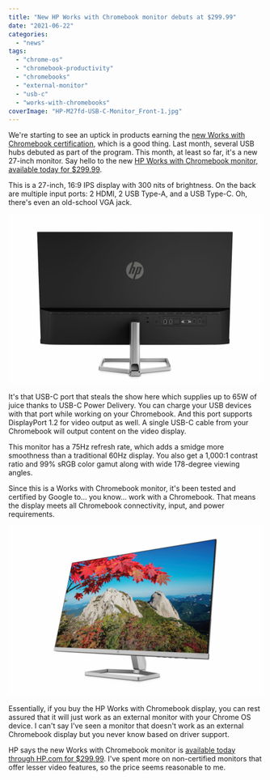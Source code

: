 ```yaml
---
title: "New HP Works with Chromebook monitor debuts at $299.99"
date: "2021-06-22"
categories: 
  - "news"
tags: 
  - "chrome-os"
  - "chromebook-productivity"
  - "chromebooks"
  - "external-monitor"
  - "usb-c"
  - "works-with-chromebooks"
coverImage: "HP-M27fd-USB-C-Monitor_Front-1.jpg"
---
```


We're starting to see an uptick in products earning the [new Works with Chromebook certification](https://www.aboutchromebooks.com/news/hyper-has-3-works-with-chromebook-usb-c-hubs/), which is a good thing. Last month, several USB hubs debuted as part of the program. This month, at least so far, it's a new 27-inch monitor. Say hello to the new [HP Works with Chromebook monitor, available today for $299.99](https://www.hp.com/us-en/shop/pdp/hp-m27fd-fhd-monitor).

This is a 27-inch, 16:9 IPS display with 300 nits of brightness. On the back are multiple input ports: 2 HDMI, 2 USB Type-A, and a USB Type-C. Oh, there's even an old-school VGA jack.

![HP Works with Chromebook monitor](images/HP-M27fd-USB-C-Monitor_Rear-1-1024x682.jpg)

It's that USB-C port that steals the show here which supplies up to 65W of juice thanks to USB-C Power Delivery. You can charge your USB devices with that port while working on your Chromebook. And this port supports DisplayPort 1.2 for video output as well. A single USB-C cable from your Chromebook will output content on the video display.

This monitor has a 75Hz refresh rate, which adds a smidge more smoothness than a traditional 60Hz display. You also get a 1,000:1 contrast ratio and 99% sRGB color gamut along with wide 178-degree viewing angles.

Since this is a Works with Chromebook monitor, it's been tested and certified by Google to... you know... work with a Chromebook. That means the display meets all Chromebook connectivity, input, and power requirements.

![HP Works with Chromebook monitor](images/HP-M27fd-USB-C-Monitor_Front-Left-1-1024x682.jpg)

Essentially, if you buy the HP Works with Chromebook display, you can rest assured that it will just work as an external monitor with your Chrome OS device. I can't say I've seen a monitor that doesn't work as an external Chromebook display but you never know based on driver support.

HP says the new Works with Chromebook monitor is [available today through HP.com for $299.99](https://www.hp.com/us-en/shop/pdp/hp-m27fd-fhd-monitor). I've spent more on non-certified monitors that offer lesser video features, so the price seems reasonable to me.
